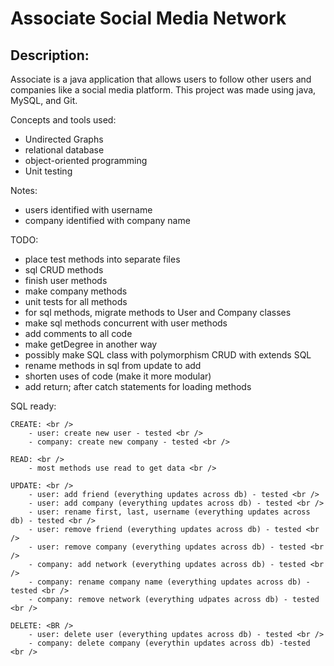 # Associate Social Media Network

## Description:
Associate is a java application that allows users to follow other
users and companies like a social media platform. This project was
made using java, MySQL, and Git. 

Concepts and tools used:
- Undirected Graphs
- relational database
- object-oriented programming
- Unit testing

Notes:
- users identified with username
- company identified with company name

TODO:
- place test methods into separate files
- sql CRUD methods
- finish user methods
- make company methods
- unit tests for all methods
- for sql methods, migrate methods to User and Company classes
- make sql methods concurrent with user methods
- add comments to all code
- make getDegree in another way
- possibly make SQL class with polymorphism CRUD with extends SQL
- rename methods in sql from update to add
- shorten uses of code (make it more modular)
- add return; after catch statements for loading methods

SQL ready: <br />

    CREATE: <br />
        - user: create new user - tested <br />
        - company: create new company - tested <br />

    READ: <br />
        - most methods use read to get data <br />

    UPDATE: <br />
        - user: add friend (everything updates across db) - tested <br />
        - user: add company (everything updates across db) - tested <br />
        - user: rename first, last, username (everything updates across db) - tested <br />
        - user: remove friend (everything updates across db) - tested <br />
        - user: remove company (everything updates across db) - tested <br />
        - company: add network (everything updates across db) - tested <br />
        - company: rename company name (everything updates across db) - tested <br />
        - company: remove network (everything udpates across db) - tested <br />

    DELETE: <BR />
        - user: delete user (everything updates across db) - tested <br />
        - company: delete company (everythin updates across db) -tested <br />
